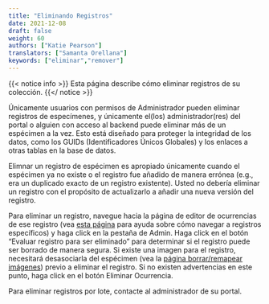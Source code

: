```yaml
---
title: "Eliminando Registros"
date: 2021-12-08
draft: false
weight: 60
authors: ["Katie Pearson"]
translators: ["Samanta Orellana"]
keywords: ["eliminar","remover"]
---
```


{{< notice info >}}
  Esta página describe cómo eliminar registros de su colección.
{{</ notice >}}

Únicamente usuarios con permisos de Administrador pueden eliminar registros de especímenes, y únicamente el(los) administrador(res) del portal o alguien con acceso al backend puede eliminar más de un espécimen a la vez. Esto está diseñado para proteger la integridad de los datos, como los GUIDs (Identificadores Únicos Globales) y los enlaces a otras tablas en la base de datos.

Elimnar un registro de espécimen es apropiado únicamente cuando el espécimen ya no existe o el registro fue añadido de manera errónea (e.g., era un duplicado exacto de un registro existente). Usted no debería eliminar un registro con el propósito de actualizarlo a añadir una nueva versión del registro.

Para eliminar un registro, navegue hacia la página de editor de ocurrencias de ese registro (vea [esta página](https://biokic.github.io/symbiota-docs/es/editor/edit/) para ayuda sobre cómo navegar a registros específicos) y haga click en la pestaña de Admin. Haga click en el botón “Evaluar registro para ser eliminado” para determinar si el registro puede ser borrado de manera segura. Si existe una imagen para el registro, necesitará desasociarla del espécimen (vea la [página borrar/remapear imágenes](https://biokic.github.io/symbiota-docs/es/editor/images/delete/)) previo a eliminar el registro. Si no existen advertencias en este punto, haga click en el botón Eliminar Ocurrencia.

Para eliminar registros por lote, contacte al administrador de su portal.

